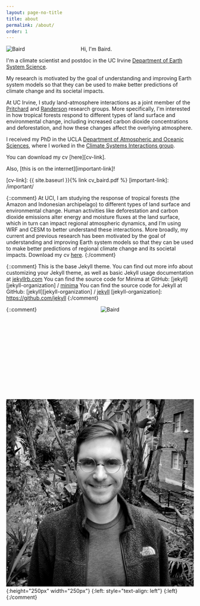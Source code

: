 ```yaml
---
layout: page-no-title
title: about
permalink: /about/
order: 1
---
```


<img class="img-pad-right" align="left" src="https://bairdlangenbrunner.github.io/website_photo_bw.jpg" alt="Baird" width="200px">  Hi, I'm Baird.

<!--:earth_africa: :earth_americas: :earth_asia:-->

I'm a climate scientist and postdoc in the UC Irvine [Department of Earth System Science](https://www.ess.uci.edu/).

My research is motivated by the goal of understanding and improving Earth system models so that they can be used to make better predictions of climate change and its societal impacts.

At UC Irvine, I study land-atmosphere interactions as a joint member of the [Pritchard](http://sites.uci.edu/pritchard/) and [Randerson](http://sites.uci.edu/randersonlab/) research groups.  More specifically, I'm interested in how tropical forests respond to different types of land surface and environmental change, including increased carbon dioxide concentrations and deforestation, and how these changes affect the overlying atmosphere.

I received my PhD in the UCLA [Department of Atmospheric and Oceanic Sciences](https://www.atmos.ucla.edu/), where I worked in the [Climate Systems Interactions group](http://research.atmos.ucla.edu/csi/).

You can download my cv [here][cv-link].

Also, [this is on the internet][important-link]!

[cv-link]:  {{ site.baseurl }}{% link cv_baird.pdf %}
[important-link]: /important/


{::comment}
At UCI, I am studying the response of tropical forests (the Amazon and Indonesian archipelago) to different types of land surface and environmental change. Human activities like deforestation and carbon dioxide emissions alter energy and moisture fluxes at the land surface, which in turn can impact regional atmospheric dynamics, and I’m using WRF and CESM to better understand these interactions. More broadly, my current and previous research has been motivated by the goal of understanding and improving Earth system models so that they can be used to make better predictions of regional climate change and its societal impacts.
Download my cv [here](./cv_baird.pdf).
{:/comment}

{::comment}
This is the base Jekyll theme. You can find out more info about customizing your Jekyll theme, as well as basic Jekyll usage documentation at [jekyllrb.com](https://jekyllrb.com/)
You can find the source code for Minima at GitHub:
[jekyll][jekyll-organization] /
[minima](https://github.com/jekyll/minima)
You can find the source code for Jekyll at GitHub:
[jekyll][jekyll-organization] /
[jekyll](https://github.com/jekyll/jekyll)
[jekyll-organization]: https://github.com/jekyll
{:/comment}

{::comment}
<img align="right" src="https://github.com/bairdlangenbrunner/bairdlangenbrunner.github.io/website_photo_bw.jpg" alt="Baird" height="250px" width="250px">
![photo](./website_photo_bw.jpg){:height="250px" width="250px"}
{:left: style="text-align: left"}
{:left}
{:/comment}
